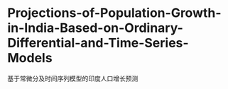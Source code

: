 # Projections-of-Population-Growth-in-India-Based-on-Ordinary-Differential-and-Time-Series-Models
基于常微分及时间序列模型的印度人口增长预测
